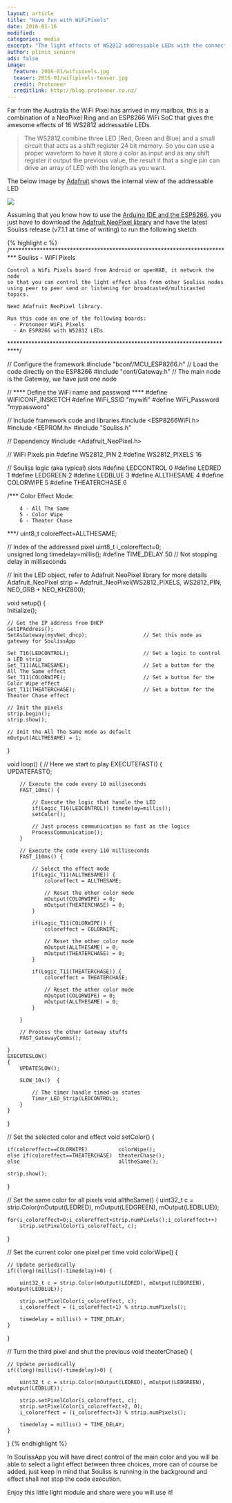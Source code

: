 ```yaml
---
layout: article
title: "Have fun with WiFiPixels"
date: 2016-01-16
modified:
categories: media
excerpt: "The light effects of WS2812 addressable LEDs with the connectivity of the ESP8266 WiFi module."
author: plinio_seniore
ads: false
image:
  feature: 2016-01/wifipixels.jpg
  teaser: 2016-01/wifipixels-teaser.jpg
  credit: Protoneer
  creditlink: http://blog.protoneer.co.nz/
---
```


Far from the Australia the WiFi Pixel has arrived in my mailbox, this is a combination of a NeoPixel Ring and an ESP8266 WiFi SoC that gives the awesome effects of 16 WS2812 addressable LEDs.

> The WS2812 combine three LED (Red, Green and Blue) and a small circuit that acts as a shift register 24 bit memory. So you can use a proper waveform to have it store a color as input and as any shift register it output the previous value, the result it that a single pin can drive an array of LED with the length as you want.

The below image by [Adafruit](https://learn.adafruit.com/assets/10668) shows the internal view of the addressable LED

![](http://souliss.net/images/2016-01/leds_neo-closeup.jpg?raw=true)

Assuming that you know how to use the [Arduino IDE and the ESP8266](http://souliss.net/media/how-to-load-a-sketch-on-ESP/), you just have to download the [Adafruit NeoPixel library](https://github.com/plinioseniore/Adafruit_NeoPixel) and have the latest Souliss release (v7.1.1 at time of writing) to run the following sketch

{% highlight c %}
/**************************************************************************
    Souliss - WiFi Pixels

    Control a WiFi Pixels board from Android or openHAB, it network the node
	so that you can control the light effect also from other Souliss nodes
	using peer to peer send or listening for broadcasted/multicasted topics.

	Need Adafruit NeoPixel library.

    Run this code on one of the following boards:
      - Protoneer WiFi Pixels
	  - An ESP8266 with WS2812 LEDs

***************************************************************************/

// Configure the framework
#include "bconf/MCU_ESP8266.h"              // Load the code directly on the ESP8266
#include "conf/Gateway.h"                   // The main node is the Gateway, we have just one node

// **** Define the WiFi name and password ****
#define WIFICONF_INSKETCH
#define WiFi_SSID               "mywifi"
#define WiFi_Password           "mypassword"    

// Include framework code and libraries
#include <ESP8266WiFi.h>
#include <EEPROM.h>
#include "Souliss.h"

// Dependency
#include <Adafruit_NeoPixel.h>

// WiFi Pixels pin
#define WS2812_PIN 		  2
#define	WS2812_PIXELS	  16

// Souliss logic (aka typical) slots
#define LEDCONTROL        0
#define LEDRED            1
#define LEDGREEN          2
#define LEDBLUE           3
#define	ALLTHESAME		  4
#define COLORWIPE		  5
#define THEATERCHASE	  6

/*** 
	Color Effect Mode:

		4 - All The Same
		5 - Color Wipe
		6 - Theater Chase
***/
uint8_t coloreffect=ALLTHESAME;

// Index of the addressed pixel
uint8_t i_coloreffect=0;	
unsigned long timedelay=millis();
#define	TIME_DELAY			 50 	// Not stopping delay in milliseconds

// Init the LED object, refer to Adafruit NeoPixel library for more details
Adafruit_NeoPixel strip = Adafruit_NeoPixel(WS2812_PIXELS, WS2812_PIN, NEO_GRB + NEO_KHZ800);

void setup()
{   
    Initialize();

    // Get the IP address from DHCP
    GetIPAddress();                          
    SetAsGateway(myvNet_dhcp);                  // Set this node as gateway for SoulissApp                        

    Set_T16(LEDCONTROL);                  		// Set a logic to control a LED strip
	Set_T11(ALLTHESAME);						// Set a button for the All The Same effect
    Set_T11(COLORWIPE);							// Set a button for the Color Wipe effect
	Set_T11(THEATERCHASE);						// Set a button for the Theater Chase effect

	// Init the pixels
	strip.begin();
	strip.show(); 

	// Init the All The Same mode as default
	mOutput(ALLTHESAME) = 1;
}

void loop()
{ 
    // Here we start to play
    EXECUTEFAST() {                     
        UPDATEFAST();   

        // Execute the code every 10 milliseconds   
        FAST_10ms() {

            // Execute the logic that handle the LED
            if(Logic_T16(LEDCONTROL)) timedelay=millis();
			setColor();

            // Just process communication as fast as the logics
            ProcessCommunication();
        } 

        // Execute the code every 110 milliseconds  
        FAST_110ms() {
			
			// Select the effect mode
			if(Logic_T11(ALLTHESAME)) {
				coloreffect = ALLTHESAME;

				// Reset the other color mode
				mOutput(COLORWIPE) = 0;
				mOutput(THEATERCHASE) = 0;
			}

			if(Logic_T11(COLORWIPE)) {
				coloreffect = COLORWIPE;

				// Reset the other color mode
				mOutput(ALLTHESAME) = 0;
				mOutput(THEATERCHASE) = 0;
			}

			if(Logic_T11(THEATERCHASE)) {
				coloreffect = THEATERCHASE;

				// Reset the other color mode
				mOutput(COLORWIPE) = 0;
				mOutput(ALLTHESAME) = 0;
			}

		}

        // Process the other Gateway stuffs
        FAST_GatewayComms();

    }
    EXECUTESLOW()
    {   
        UPDATESLOW();

        SLOW_10s()  {

            // The timer handle timed-on states
            Timer_LED_Strip(LEDCONTROL);                      
        }     
    }       
}

// Set the selected color and effect
void setColor() {
	
	if(coloreffect==COLORWIPE)			colorWipe();
	else if(coloreffect==THEATERCHASE)	theaterChase();
	else 								alltheSame();

    strip.show();
}

// Set the same color for all pixels
void alltheSame() {
	uint32_t c = strip.Color(mOutput(LEDRED), mOutput(LEDGREEN), mOutput(LEDBLUE));

	for(i_coloreffect=0;i_coloreffect<strip.numPixels();i_coloreffect++)
		strip.setPixelColor(i_coloreffect, c);
}

// Set the current color one pixel per time
void colorWipe() {

	// Update periodically
	if((long)(millis()-timedelay)>0) {

		uint32_t c = strip.Color(mOutput(LEDRED), mOutput(LEDGREEN), mOutput(LEDBLUE));

		strip.setPixelColor(i_coloreffect, c);
		i_coloreffect = (i_coloreffect+1) % strip.numPixels();
		
		timedelay = millis() + TIME_DELAY;
	}
}

// Turn the third pixel and shut the previous
void theaterChase() {

	// Update periodically
	if((long)(millis()-timedelay)>0) {

		uint32_t c = strip.Color(mOutput(LEDRED), mOutput(LEDGREEN), mOutput(LEDBLUE));

		strip.setPixelColor(i_coloreffect, c);
		strip.setPixelColor(i_coloreffect+2, 0);
		i_coloreffect = (i_coloreffect+3) % strip.numPixels();

		timedelay = millis() + TIME_DELAY;
	}
}
{% endhighlight %}

In SoulissApp you will have direct control of the main color and you will be able to select a light effect between three choices, more can of course be added, just keep in mind that Souliss is running in the background and effect shall not stop the code execution.

Enjoy this little light module and share were you will use it!